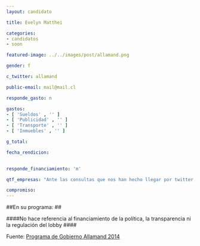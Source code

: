 ```yaml
---
layout: candidato

title: Evelyn Matthei

categories: 
- candidatos
- soon

featured-image: ../../images/post/allamand.png

gender: f

c_twitter: allamand

public-email: mail@mail.cl

responde_gasto: n

gastos:
- [ 'Sueldos' , '' ]
- [ 'Publicidad' , '' ]
- [ 'Transporte' , '' ]
- [ 'Inmuebles' , '' ]

g_total:

fecha_rendicion:

 
responde_financiamiento: 'm'

qtf_empresas: "Ante las consultas que nos han hecho llegar por twitter, la respuesta sobre el tópico específico es la siguiente: Tal como mandata la Ley sobre Transparencia, Límite y Control del Gasto Electoral, rendiremos las cuentas correspondientes ante el Servel de los ingresos y gastos de campaña, al término de la elección."

compromiso:
---
```


##En su programa: ##

####No hace referencia al financiamiento de la política, la transparencia ni la regulación del lobby ####

Fuente: <a href="http://www.proyectoallamand.cl/wp-content/uploads/2013/06/4_ejes_16_propuestas.pdf" target='_blank'>Programa de Gobierno Allamand 2014</a><!-- [Programa de Gobierno Allamand 2014][prog] --> 



[prog]:http://www.proyectoallamand.cl/wp-content/uploads/2013/06/4_ejes_16_propuestas.pdf
